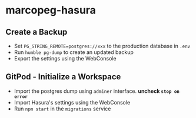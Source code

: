 # marcopeg-hasura

## Create a Backup

- Set `PG_STRING_REMOTE=postgres://xxx` to the production database in `.env`
- Run `humble pg-dump` to create an updated backup
- Export the settings using the WebConsole

## GitPod - Initialize a Workspace

- Import the postgres dump using `adminer` interface. **uncheck `stop on error`**
- Import Hasura's settings using the WebConsole
- Run `npm start` in the `migrations` service
